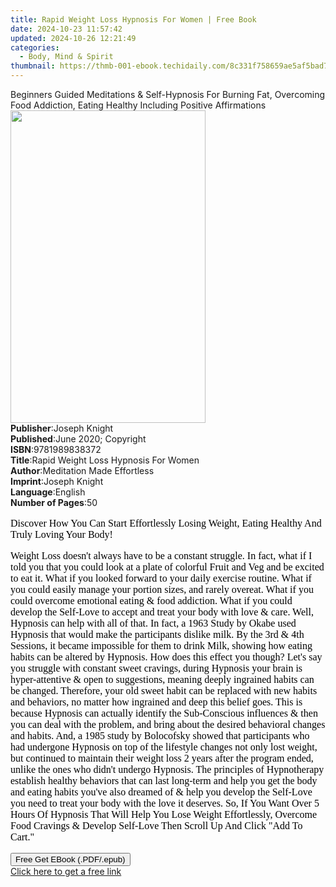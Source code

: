 ```yaml
---
title: Rapid Weight Loss Hypnosis For Women | Free Book
date: 2024-10-23 11:57:42
updated: 2024-10-26 12:21:49
categories:
  - Body, Mind & Spirit
thumbnail: https://thmb-001-ebook.techidaily.com/8c331f758659ae5af5bad7f626ee62081f38adb757c73f85056903789e586e93.jpg
---
```

<main id="book-container">
  <div class="flex flex-col">
    <div class="book-brief flex-1 py-6 px-4 sm:p-6 md:py-10 md:px-8">
      <!-- brief-->
      <div class="book-brief-main">
        Beginners Guided Meditations & Self-Hypnosis For Burning Fat, Overcoming
        Food Addiction, Eating Healthy Including Positive Affirmations
      </div>
    </div>
    <div
      class="book-meta-info flex-1 grid gap-4 col-start-1 col-end-3 row-start-1 sm:mb-6 sm:grid-cols-4 lg:gap-6 lg:col-start-2 lg:row-end-6 lg:row-span-6 lg:mb-0"
    >
      <div
        class="book-meta-info-left place-content-center mt-4 p-4 text-sm leading-6 col-start-2 col-span-2 dark:text-slate-400"
      >
        <img
          class="w-full h-500 object-cover rounded-lg sm:h-255 sm:col-span-2 lg:col-span-full"
          src="https://img-001-ebook.techidaily.com/02a4806f60df3cf06440b5616244ab953ab0491d5d07211e19dca6491d74c204.jpg"
          alt=""
          width="312"
          height="500"
        />
      </div>
      <div
        class="book-meta-info-right mt-2 col-start-1 row-start-2 col-span-3 self-center"
      >
        <!-- meta data  -->
        <div class="flex flex-col px-4 md:px-8">
          <div class="flex-1">
            <strong>Publisher</strong>:<span class="px-2">Joseph Knight</span>
          </div>
          <div class="flex-1">
            <strong>Published</strong>:<span class="px-2"
              >June 2020; Copyright</span
            >
          </div>
          <div class="flex-1">
            <strong>ISBN</strong>:<span class="px-2">9781989838372</span>
          </div>
          <div class="flex-1">
            <strong>Title</strong>:<span class="px-2"
              >Rapid Weight Loss Hypnosis For Women</span
            >
          </div>
          <div class="flex-1">
            <strong>Author</strong>:<span class="px-2"
              >Meditation Made Effortless</span
            >
          </div>
          <div class="flex-1">
            <strong>Imprint</strong>:<span class="px-2">Joseph Knight</span>
          </div>
          <div class="flex-1">
            <strong>Language</strong>:<span class="px-2">English</span>
          </div>
          <div class="flex-1">
            <strong>Number of Pages</strong>:<span class="px-2">50</span>
          </div>
        </div>
      </div>
    </div>
    <div class="book-description flex-1 py-6 px-4 sm:p-6 md:py-10 md:px-8">
      <div class="book-description-main">
        <div accordion-content="" id="description">
          <p
            style="
              color: rgb(0, 0, 0);
              font-family: Times;
              font-size: medium;
              font-style: normal;
              font-variant-ligatures: normal;
              font-variant-caps: normal;
              font-weight: 400;
              letter-spacing: normal;
              orphans: 2;
              text-align: start;
              text-indent: 0px;
              text-transform: none;
              white-space: normal;
              widows: 2;
              word-spacing: 0px;
              -webkit-text-stroke-width: 0px;
              text-decoration-style: initial;
              text-decoration-color: initial;
            "
          >
            Discover How You Can Start Effortlessly Losing Weight, Eating
            Healthy And Truly Loving Your Body!
          </p>
          <p
            style="
              color: rgb(0, 0, 0);
              font-family: Times;
              font-size: medium;
              font-style: normal;
              font-variant-ligatures: normal;
              font-variant-caps: normal;
              font-weight: 400;
              letter-spacing: normal;
              orphans: 2;
              text-align: start;
              text-indent: 0px;
              text-transform: none;
              white-space: normal;
              widows: 2;
              word-spacing: 0px;
              -webkit-text-stroke-width: 0px;
              text-decoration-style: initial;
              text-decoration-color: initial;
            "
          >
            Weight Loss doesn't always have to be a constant struggle. In fact,
            what if I told you that you could look at a plate of colorful Fruit
            and Veg and be excited to eat it. What if you looked forward to your
            daily exercise routine. What if you could easily manage your portion
            sizes, and rarely overeat. What if you could overcome emotional
            eating &amp; food addiction. What if you could develop the Self-Love
            to accept and treat your body with love &amp; care. Well, Hypnosis
            can help with all of that. In fact, a 1963 Study by Okabe used
            Hypnosis that would make the participants dislike milk. By the 3rd
            &amp; 4th Sessions, it became impossible for them to drink Milk,
            showing how eating habits can be altered by Hypnosis. How does this
            effect you though? Let's say you struggle with constant sweet
            cravings, during Hypnosis your brain is hyper-attentive &amp; open
            to suggestions, meaning deeply ingrained habits can be changed.
            Therefore, your old sweet habit can be replaced with new habits and
            behaviors, no matter how ingrained and deep this belief goes. This
            is because Hypnosis can actually identify the Sub-Conscious
            influences &amp; then you can deal with the problem, and bring about
            the desired behavioral changes and habits. And, a 1985 study by
            Bolocofsky showed that participants who had undergone Hypnosis on
            top of the lifestyle changes not only lost weight, but continued to
            maintain their weight loss 2 years after the program ended, unlike
            the ones who didn't undergo Hypnosis. The principles of Hypnotherapy
            establish healthy behaviors that can last long-term and help you get
            the body and eating habits you've also dreamed of &amp; help you
            develop the Self-Love you need to treat your body with the love it
            deserves. So, If You Want Over 5 Hours Of Hypnosis That Will Help
            You Lose Weight Effortlessly, Overcome Food Cravings &amp; Develop
            Self-Love Then Scroll Up And Click "Add To Cart."
          </p>
        </div>
        <div class="accordion-fader"></div>
      </div>
    </div>
    <div class="book-excerpts flex-1 py-6 px-4 sm:p-6 md:py-10 md:px-8"></div>
    <div
      class="book-about-author flex-1 py-6 px-4 sm:p-6 md:py-10 md:px-8"
    ></div>
    <div class="book-free-get flex-1 py-6 px-4 sm:p-6 md:py-10 md:px-8">
      <button
        id="btn-free-get"
        class="bg-blue-500 hover:bg-blue-700 text-white font-bold py-2 px-4 rounded"
      >
        Free Get EBook (.PDF/.epub)
      </button>
      <div id="countdown-display" class="px-2 text-lg mt-2"></div>
      <a
        id="free-link"
        class="hidden bg-blue-500 hover:bg-blue-700 text-white font-bold py-2 px-4 rounded"
        href="https://www.ebooks.com/en-us/book/210275268/rapid-weight-loss-hypnosis-for-women/meditation-made-effortless/"
        target="_blank"
        >Click here to get a free link</a
      >
    </div>
    <script>
      let countdownTime = 0;
      let countdownInterval = null;
      document
        .getElementById('btn-free-get')
        .addEventListener('click', startCountdown);
      function startCountdown() {
        countdownTime = new Date().getTime() + 60000 * 3;
        countdownInterval = setInterval(updateCountdown, 1000);
        document.getElementById('btn-free-get').disabled = true;
        document
          .getElementById('btn-free-get')
          .classList.add('bg-gray-500', 'cursor-not-allowed');
      }
      function updateCountdown() {
        let currentTime = new Date().getTime();
        let timeLeft = countdownTime - currentTime;
        let secondsLeft = Math.floor(timeLeft / 1000);
        document.getElementById('countdown-display').innerHTML =
          `Remaining time: ${secondsLeft} seconds.`;
        if (secondsLeft <= 0) {
          clearInterval(countdownInterval);
          document.getElementById('btn-free-get').classList.add('hidden');
          document.getElementById('free-link').classList.remove('hidden');
          document.getElementById('countdown-display').innerHTML = '';
        }
      }
    </script>
  </div>
</main>
